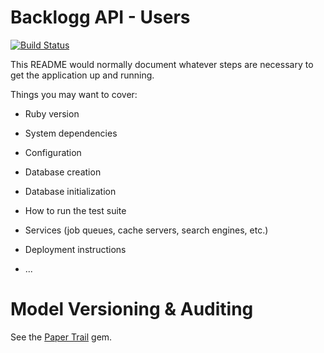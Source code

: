 # Backlogg API - Users

[![Build Status](https://travis-ci.org/john-goldsmith/backlogg-api-users.svg?branch=develop)](https://travis-ci.org/john-goldsmith/backlogg-api-users)

This README would normally document whatever steps are necessary to get the
application up and running.

Things you may want to cover:

* Ruby version

* System dependencies

* Configuration

* Database creation

* Database initialization

* How to run the test suite

* Services (job queues, cache servers, search engines, etc.)

* Deployment instructions

* ...

# Model Versioning & Auditing
See the [Paper Trail](https://github.com/airblade/paper_trail) gem.
